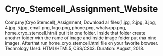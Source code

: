 # Cryo_Stemcell_Assignment_Website
Company(Cryo Stemcell)_Assignment, Download all files(1.jpg, 2.jpg, 3.jpg, 4.jpg, 5.jpg, email.png, logo.png, phone.png, whatsapp.png, home_cryo_stemcell.html) put it in one folder.
Inside that folder create another folder with the name of image and inside image folder put that nine images.
Afterthat run home_cryo_stemcell.html file on your favorite browser. 
Technology Used: HTML/HTML5, CSS/CSS3. 
Duration: August, 2018.
